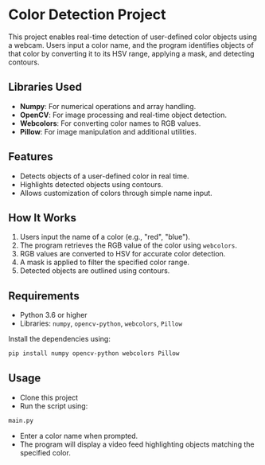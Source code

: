 # Color Detection Project

This project enables real-time detection of user-defined color objects using a webcam. Users input a color name, and the program identifies objects of that color by converting it to its HSV range, applying a mask, and detecting contours.

## Libraries Used
- **Numpy**: For numerical operations and array handling.
- **OpenCV**: For image processing and real-time object detection.
- **Webcolors**: For converting color names to RGB values.
- **Pillow**: For image manipulation and additional utilities.

## Features
- Detects objects of a user-defined color in real time.
- Highlights detected objects using contours.
- Allows customization of colors through simple name input.

## How It Works
1. Users input the name of a color (e.g., "red", "blue").
2. The program retrieves the RGB value of the color using `webcolors`.
3. RGB values are converted to HSV for accurate color detection.
4. A mask is applied to filter the specified color range.
5. Detected objects are outlined using contours.

## Requirements
- Python 3.6 or higher
- Libraries: `numpy`, `opencv-python`, `webcolors`, `Pillow`

Install the dependencies using:
```bash
pip install numpy opencv-python webcolors Pillow
```

## Usage
- Clone this project
- Run the script using:
```bash
main.py
```
- Enter a color name when prompted.
- The program will display a video feed highlighting objects matching the specified color.